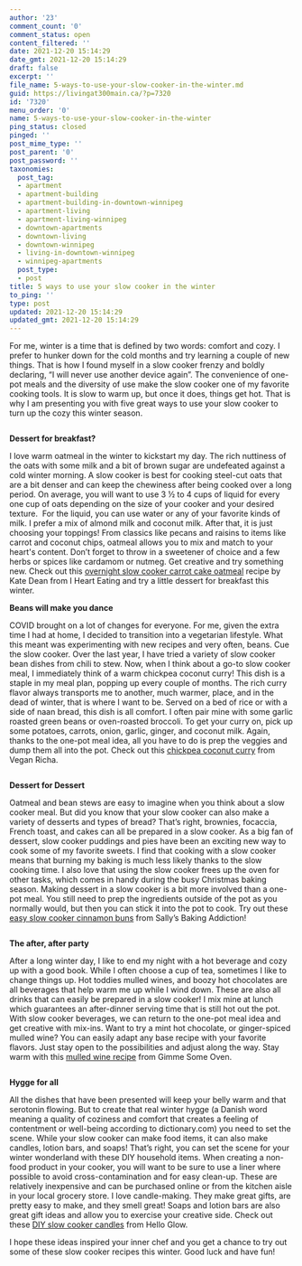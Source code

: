 ```yaml
---
author: '23'
comment_count: '0'
comment_status: open
content_filtered: ''
date: 2021-12-20 15:14:29
date_gmt: 2021-12-20 15:14:29
draft: false
excerpt: ''
file_name: 5-ways-to-use-your-slow-cooker-in-the-winter.md
guid: https://livingat300main.ca/?p=7320
id: '7320'
menu_order: '0'
name: 5-ways-to-use-your-slow-cooker-in-the-winter
ping_status: closed
pinged: ''
post_mime_type: ''
post_parent: '0'
post_password: ''
taxonomies:
  post_tag:
  - apartment
  - apartment-building
  - apartment-building-in-downtown-winnipeg
  - apartment-living
  - apartment-living-winnipeg
  - downtown-apartments
  - downtown-living
  - downtown-winnipeg
  - living-in-downtown-winnipeg
  - winnipeg-apartments
  post_type:
  - post
title: 5 ways to use your slow cooker in the winter
to_ping: ''
type: post
updated: 2021-12-20 15:14:29
updated_gmt: 2021-12-20 15:14:29
---
```

<!-- wp:paragraph -->
<p>For me, winter is a time that is defined by two words: comfort and cozy. I prefer to hunker down for the cold months and try learning a couple of new things. That is how I found myself in a slow cooker frenzy and boldly declaring, “I will never use another device again”. The convenience of one-pot meals and the diversity of use make the slow cooker one of my favorite cooking tools. It is slow to warm up, but once it does, things get hot. That is why I am presenting you with five great ways to use your slow cooker to turn up the cozy this winter season.</p>
<!-- /wp:paragraph -->

<!-- wp:image {"id":7321,"sizeSlug":"large","linkDestination":"none"} -->
<figure class="wp-block-image size-large"><img src="https://livingat300main.ca/wp-content/uploads/2021/12/sc1-1024x754.jpg" alt="" class="wp-image-7321"/></figure>
<!-- /wp:image -->

<!-- wp:paragraph -->
<p><strong>Dessert for breakfast?</strong></p>
<!-- /wp:paragraph -->

<!-- wp:paragraph -->
<p>I love warm oatmeal in the winter to kickstart my day. The rich nuttiness of the oats with some milk and a bit of brown sugar are undefeated against a cold winter morning. A slow cooker is best for cooking steel-cut oats that are a bit denser and can keep the chewiness after being cooked over a long period. On average, you will want to use 3 ½ to 4 cups of liquid for every one cup of oats depending on the size of your cooker and your desired texture.  For the liquid, you can use water or any of your favorite kinds of milk. I prefer a mix of almond milk and coconut milk. After that, it is just choosing your toppings! From classics like pecans and raisins to items like carrot and coconut chips, oatmeal allows you to mix and match to your heart's content. Don’t forget to throw in a sweetener of choice and a few herbs or spices like cardamom or nutmeg. Get creative and try something new. Check out this <a href="https://www.ihearteating.com/overnight-crock-pot-carrot-cake-oatmeal/">overnight slow cooker carrot cake oatmeal</a> recipe by Kate Dean from I Heart Eating and try a little dessert for breakfast this winter.</p>
<!-- /wp:paragraph -->

<!-- wp:paragraph -->
<p><strong>Beans will make you dance</strong></p>
<!-- /wp:paragraph -->

<!-- wp:paragraph -->
<p>COVID brought on a lot of changes for everyone. For me, given the extra time I had at home, I decided to transition into a vegetarian lifestyle. What this meant was experimenting with new recipes and very often, beans. Cue the slow cooker. Over the last year, I have tried a variety of slow cooker bean dishes from chili to stew. Now, when I think about a go-to slow cooker meal, I immediately think of a warm chickpea coconut curry! This dish is a staple in my meal plan, popping up every couple of months. The rich curry flavor always transports me to another, much warmer, place, and in the dead of winter, that is where I want to be. Served on a bed of rice or with a side of naan bread, this dish is all comfort. I often pair mine with some garlic roasted green beans or oven-roasted broccoli. To get your curry on, pick up some potatoes, carrots, onion, garlic, ginger, and coconut milk. Again, thanks to the one-pot meal idea, all you have to do is prep the veggies and dump them all into the pot. Check out this <a href="https://www.veganricha.com/chickpea-coconut-curry-instant-pot-recipe/">chickpea coconut curry</a> from Vegan Richa.</p>
<!-- /wp:paragraph -->

<!-- wp:image {"id":7322,"sizeSlug":"large","linkDestination":"none"} -->
<figure class="wp-block-image size-large"><img src="https://livingat300main.ca/wp-content/uploads/2021/12/sc2-1024x754.jpg" alt="" class="wp-image-7322"/></figure>
<!-- /wp:image -->

<!-- wp:paragraph -->
<p><strong>Dessert for Dessert</strong></p>
<!-- /wp:paragraph -->

<!-- wp:paragraph -->
<p>Oatmeal and bean stews are easy to imagine when you think about a slow cooker meal. But did you know that your slow cooker can also make a variety of desserts and types of bread? That’s right, brownies, focaccia, French toast, and cakes can all be prepared in a slow cooker. As a big fan of dessert, slow cooker puddings and pies have been an exciting new way to cook some of my favorite sweets. I find that cooking with a slow cooker means that burning my baking is much less likely thanks to the slow cooking time. I also love that using the slow cooker frees up the oven for other tasks, which comes in handy during the busy Christmas baking season. Making dessert in a slow cooker is a bit more involved than a one-pot meal. You still need to prep the ingredients outside of the pot as you normally would, but then you can stick it into the pot to cook. Try out these <a href="https://sallysbakingaddiction.com/easy-slow-cooker-cinnamon-rolls/">easy slow cooker cinnamon buns</a> from Sally’s Baking Addiction!</p>
<!-- /wp:paragraph -->

<!-- wp:image {"id":7324,"sizeSlug":"large","linkDestination":"none"} -->
<figure class="wp-block-image size-large"><img src="https://livingat300main.ca/wp-content/uploads/2021/12/sc4-1024x754.jpg" alt="" class="wp-image-7324"/></figure>
<!-- /wp:image -->

<!-- wp:paragraph -->
<p><strong>The after, after party</strong></p>
<!-- /wp:paragraph -->

<!-- wp:paragraph -->
<p>After a long winter day, I like to end my night with a hot beverage and cozy up with a good book. While I often choose a cup of tea, sometimes I like to change things up. Hot toddies mulled wines, and boozy hot chocolates are all beverages that help warm me up while I wind down. These are also all drinks that can easily be prepared in a slow cooker! I mix mine at lunch which guarantees an after-dinner serving time that is still hot out the pot. With slow cooker beverages, we can return to the one-pot meal idea and get creative with mix-ins. Want to try a mint hot chocolate, or ginger-spiced mulled wine? You can easily adapt any base recipe with your favorite flavors. Just stay open to the possibilities and adjust along the way. Stay warm with this <a href="https://www.gimmesomeoven.com/mulled-wine-recipe/">mulled wine recipe</a> from Gimme Some Oven.</p>
<!-- /wp:paragraph -->

<!-- wp:image {"id":7323,"sizeSlug":"large","linkDestination":"none"} -->
<figure class="wp-block-image size-large"><img src="https://livingat300main.ca/wp-content/uploads/2021/12/sc3-1024x754.jpg" alt="" class="wp-image-7323"/></figure>
<!-- /wp:image -->

<!-- wp:paragraph -->
<p><strong>Hygge for all</strong></p>
<!-- /wp:paragraph -->

<!-- wp:paragraph -->
<p>All the dishes that have been presented will keep your belly warm and that serotonin flowing. But to create that real winter hygge (a Danish word meaning a quality of coziness and comfort that creates a feeling of contentment or well-being according to dictionary.com) you need to set the scene. While your slow cooker can make food items, it can also make candles, lotion bars, and soaps! That’s right, you can set the scene for your winter wonderland with these DIY household items. When creating a non-food product in your cooker, you will want to be sure to use a liner where possible to avoid cross-contamination and for easy clean-up. These are relatively inexpensive and can be purchased online or from the kitchen aisle in your local grocery store. I love candle-making. They make great gifts, are pretty easy to make, and they smell great! Soaps and lotion bars are also great gift ideas and allow you to exercise your creative side. Check out these <a href="https://helloglow.co/how-to-make-diy-candles-in-a-slow-cooker/">DIY slow cooker candles</a> from Hello Glow.</p>
<!-- /wp:paragraph -->

<!-- wp:paragraph -->
<p>I hope these ideas inspired your inner chef and you get a chance to try out some of these slow cooker recipes this winter. Good luck and have fun!</p>
<!-- /wp:paragraph -->